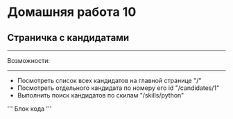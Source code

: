 # Домашняя работа 10

## Страничка с кандидатами

***
Возможности:
***

* Посмотреть список всех кандидатов на главной странице "/"
* Посмотреть отдельного кандидата по номеру его id "/candidates/1"
* Выполнить поиск кандидатов по скилам "/skills/python"

'''
Блок кода
'''
